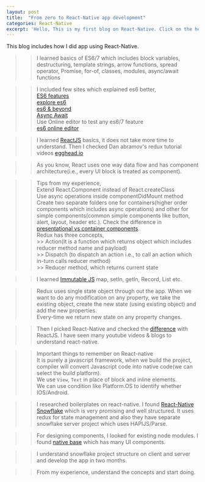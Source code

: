 ```yaml
---
layout: post
title:  "From zero to React-Native app development"
categories: React-Native
excerpt: 'Hello, This is my first blog on React-Native. Click on the header to know how I created an mobile app. Feel free to add any inputs.'
---
```


This blog includes how I did app using React-Native.

>> I learned basics of ES6/7 which includes block variables, destructuring, template strings, arrow functions, spread operator, Promise, for-of, classes, modules, async/await functions  

  >> I included few sites which explained es6 better,  
    [ES6 features][lukehoban]  
    [explore es6][core-features]  
    [es6 & beyond][es6-beyond]  
    [Async Await][async-await]  
    Use Online editor to test any es6/7 feature  
    [es6 online editor][es6-editor]  

>> I learned [ReactJS][reactjs] basics, it does not take more time to understand. Then I checked Dan abramov's redux tutorial videos [egghead.io][egghead]  

>> As you know, React uses one way data flow and has component architecture(i.e., every UI block is treated as component).  

>> Tips from my experience,  
   >> Extend React.Component instead of React.createClass  
   >> Use async operations inside componentDidMount method  
   >> Create two separate folders one for containers(higher order components which includes async operations) and other for simple components(common simple components like button, alert, layout, header etc.). Check the difference in [presentational vs container components][presentaional-container].  
   >> Redux has three concepts,  
      >> Action(It is a function which returns object which includes reducer method name and payload)  
      >> Dispatch (to dispatch an action i.e., to call an action which in-turn calls reducer method)  
      >> Reducer method, which returns current state  

>> I learned [Immutable JS][immutable-js] map, setIn, getIn, Record, List etc.  

  >> Redux uses single state object through out the app. When we want to do any modification on any property, we take the existing object, create the new state (using existing object) and add the new properties.  
  >> Every-time we return new state on any property changes.

>> Then I picked React-Native and checked the [difference][difference] with ReactJS. I have seen many youtube videos & blogs to understand react-native.  

  >> Important things to remember on React-native  
     It is purely a javascript framework, when we build the project, compiler will convert Javascript code into native code(we can select the build platform).  
     We use `View`, `Text` in place of block and inline elements.  
     We can use condition like Platform.OS to identify whether IOS/Android.  

>> I researched boilerplates on react-native. I found [React-Native Snowflake][snowflake] which is very promising and well structured. It uses redux for state management and also they have separate snowflake server project which uses HAPIJS/Parse.  

>> For designing components, I looked for existing node modules. I found [native base][native-base] which has many UI components.  

>> I understand snowflake project structure on client and server and develop the app in two months.  

>> From my experience, understand the concepts and start doing.  


[difference]: https://medium.com/@alexmngn/from-reactjs-to-react-native-what-are-the-main-differences-between-both-d6e8e88ebf24#.ls6zapbqo
[presentaional-container]: https://medium.com/@dan_abramov/smart-and-dumb-components-7ca2f9a7c7d0#.2z07opcjt
[egghead]: https://egghead.io/courses/getting-started-with-redux
[reactjs]: https://facebook.github.io/react/tutorial/tutorial.html
[lukehoban]: https://github.com/lukehoban/es6features
[core-features]: http://exploringjs.com/es6/ch_core-features.html
[es6-beyond]: https://github.com/getify/You-Dont-Know-JS/tree/master/es6%20%26%20beyond
[es6-editor]: https://babeljs.io/repl/
[async-await]: http://www.2ality.com/2016/02/async-functions.html
[immutable-js]: https://facebook.github.io/immutable-js/
[snowflake]: https://github.com/bartonhammond/snowflake
[native-base]: http://nativebase.io/
